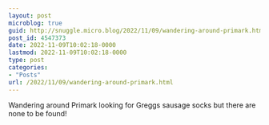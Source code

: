 ```yaml
---
layout: post
microblog: true
guid: http://snuggle.micro.blog/2022/11/09/wandering-around-primark.html
post_id: 4547373
date: 2022-11-09T10:02:18-0000
lastmod: 2022-11-09T10:02:18-0000
type: post
categories:
- "Posts"
url: /2022/11/09/wandering-around-primark.html
---
```

<p>Wandering around Primark looking for Greggs sausage socks but there are none to be found!</p>
